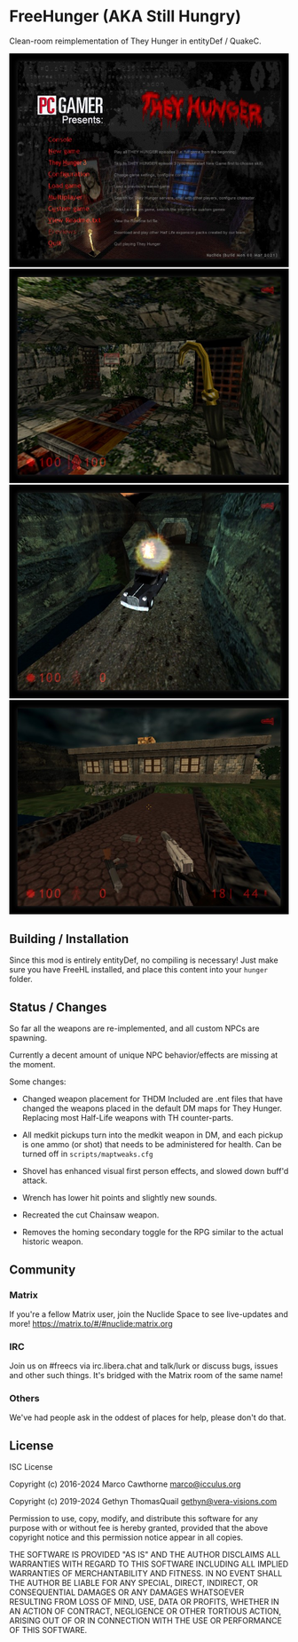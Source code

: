 # FreeHunger (AKA Still Hungry)
Clean-room reimplementation of They Hunger in entityDef / QuakeC.

![Preview 1](img/preview1.jpg)
![Preview 2](img/preview2.jpg)
![Preview 3](img/preview3.jpg)
![Preview 4](img/preview4.jpg)

## Building / Installation

Since this mod is entirely entityDef, no compiling is necessary! Just make sure
you have FreeHL installed, and place this content into your `hunger` folder.

## Status / Changes

So far all the weapons are re-implemented, and all custom NPCs are spawning.

Currently a decent amount of unique NPC behavior/effects are missing at the moment.

Some changes:

- Changed weapon placement for THDM
  Included are .ent files that have changed the weapons placed in the default
  DM maps for They Hunger. Replacing most Half-Life weapons with TH counter-parts.

- All medkit pickups turn into the medkit weapon in DM, and each pickup is one
  ammo (or shot) that needs to be administered for health. Can be turned off in
  `scripts/maptweaks.cfg`

- Shovel has enhanced visual first person effects, and slowed down buff'd attack.

- Wrench has lower hit points and slightly new sounds.

- Recreated the cut Chainsaw weapon.

- Removes the homing secondary toggle for the RPG similar to the actual
  historic weapon.

## Community

### Matrix
If you're a fellow Matrix user, join the Nuclide Space to see live-updates and more!
https://matrix.to/#/#nuclide:matrix.org

### IRC
Join us on #freecs via irc.libera.chat and talk/lurk or discuss bugs, issues
and other such things. It's bridged with the Matrix room of the same name!

### Others
We've had people ask in the oddest of places for help, please don't do that.

## License
ISC License

Copyright (c) 2016-2024 Marco Cawthorne <marco@icculus.org>

Copyright (c) 2019-2024 Gethyn ThomasQuail <gethyn@vera-visions.com>

Permission to use, copy, modify, and distribute this software for any
purpose with or without fee is hereby granted, provided that the above
copyright notice and this permission notice appear in all copies.

THE SOFTWARE IS PROVIDED "AS IS" AND THE AUTHOR DISCLAIMS ALL WARRANTIES
WITH REGARD TO THIS SOFTWARE INCLUDING ALL IMPLIED WARRANTIES OF
MERCHANTABILITY AND FITNESS. IN NO EVENT SHALL THE AUTHOR BE LIABLE FOR
ANY SPECIAL, DIRECT, INDIRECT, OR CONSEQUENTIAL DAMAGES OR ANY DAMAGES
WHATSOEVER RESULTING FROM LOSS OF MIND, USE, DATA OR PROFITS, WHETHER
IN AN ACTION OF CONTRACT, NEGLIGENCE OR OTHER TORTIOUS ACTION, ARISING
OUT OF OR IN CONNECTION WITH THE USE OR PERFORMANCE OF THIS SOFTWARE.
